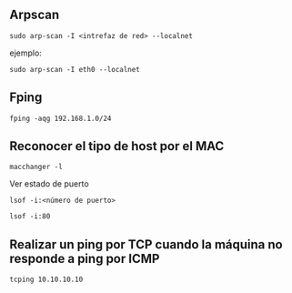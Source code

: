 ## Arpscan 
```
sudo arp-scan -I <intrefaz de red> --localnet
```
ejemplo:
```
sudo arp-scan -I eth0 --localnet
```

## Fping
```
fping -aqg 192.168.1.0/24
```

## Reconocer el tipo de host por el MAC

```
macchanger -l
```

Ver estado de puerto
```
lsof -i:<número de puerto>
```

```
lsof -i:80
```

## Realizar un ping por TCP cuando la máquina no responde a ping por ICMP

```
tcping 10.10.10.10
```